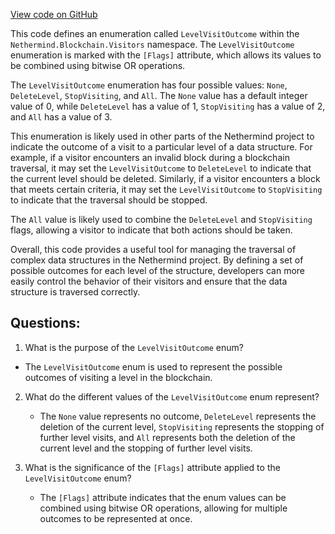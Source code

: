 [View code on GitHub](https://github.com/NethermindEth/nethermind/src/Nethermind/Nethermind.Blockchain/Visitors/LevelVisitOutcome.cs)

This code defines an enumeration called `LevelVisitOutcome` within the `Nethermind.Blockchain.Visitors` namespace. The `LevelVisitOutcome` enumeration is marked with the `[Flags]` attribute, which allows its values to be combined using bitwise OR operations.

The `LevelVisitOutcome` enumeration has four possible values: `None`, `DeleteLevel`, `StopVisiting`, and `All`. The `None` value has a default integer value of 0, while `DeleteLevel` has a value of 1, `StopVisiting` has a value of 2, and `All` has a value of 3. 

This enumeration is likely used in other parts of the Nethermind project to indicate the outcome of a visit to a particular level of a data structure. For example, if a visitor encounters an invalid block during a blockchain traversal, it may set the `LevelVisitOutcome` to `DeleteLevel` to indicate that the current level should be deleted. Similarly, if a visitor encounters a block that meets certain criteria, it may set the `LevelVisitOutcome` to `StopVisiting` to indicate that the traversal should be stopped. 

The `All` value is likely used to combine the `DeleteLevel` and `StopVisiting` flags, allowing a visitor to indicate that both actions should be taken. 

Overall, this code provides a useful tool for managing the traversal of complex data structures in the Nethermind project. By defining a set of possible outcomes for each level of the structure, developers can more easily control the behavior of their visitors and ensure that the data structure is traversed correctly.
## Questions: 
 1. What is the purpose of the `LevelVisitOutcome` enum?
   - The `LevelVisitOutcome` enum is used to represent the possible outcomes of visiting a level in the blockchain.

2. What do the different values of the `LevelVisitOutcome` enum represent?
   - The `None` value represents no outcome, `DeleteLevel` represents the deletion of the current level, `StopVisiting` represents the stopping of further level visits, and `All` represents both the deletion of the current level and the stopping of further level visits.

3. What is the significance of the `[Flags]` attribute applied to the `LevelVisitOutcome` enum?
   - The `[Flags]` attribute indicates that the enum values can be combined using bitwise OR operations, allowing for multiple outcomes to be represented at once.